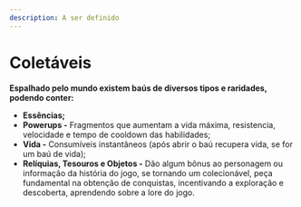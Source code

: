 ```yaml
---
description: A ser definido
---
```


# Coletáveis

**Espalhado pelo mundo existem baús de diversos tipos e raridades, podendo conter:**

* **Essências;**
* **Powerups -** Fragmentos que aumentam a vida máxima, resistencia, velocidade e tempo de cooldown das habilidades;
* **Vida -** Consumíveis instantâneos (após abrir o baú recupera vida, se for um baú de vida);
* **Relíquias, Tesouros e Objetos -** Dão algum bônus ao personagem ou informação da história do jogo, se tornando um colecionável, peça fundamental na obtenção de conquistas, incentivando a exploração e descoberta, aprendendo sobre a lore do jogo.

